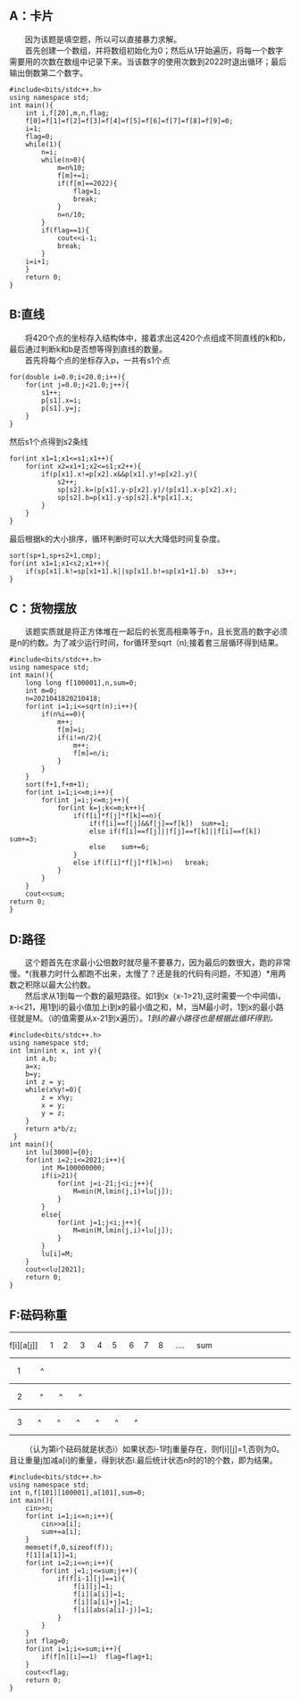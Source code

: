 ## **A：卡片**
&emsp;&emsp;因为该题是填空题，所以可以直接暴力求解。  
&emsp;&emsp;首先创建一个数组，并将数组初始化为0；然后从1开始遍历，将每一个数字需要用的次数在数组中记录下来。当该数字的使用次数到2022时退出循环；最后输出倒数第二个数字。

	#include<bits/stdc++.h>
	using namespace std;
	int main(){
		int i,f[20],m,n,flag;
		f[0]=f[1]=f[2]=f[3]=f[4]=f[5]=f[6]=f[7]=f[8]=f[9]=0;
		i=1;
		flag=0;
		while(1){
			n=i;
			while(n>0){
				m=n%10;
				f[m]+=1;
				if(f[m]==2022){
					flag=1;
					break;
				}
				n=n/10;
			}
			if(flag==1){
				cout<<i-1;
				break;
			}
    	i=i+1;
		}
		return 0;
	}

## **B:直线**
&emsp;&emsp;将420个点的坐标存入结构体中，接着求出这420个点组成不同直线的k和b，最后通过判断k和b是否想等得到直线的数量。  
&emsp;&emsp;首先将每个点的坐标存入p，一共有s1个点

	for(double i=0.0;i<20.0;i++){ 
		for(int j=0.0;j<21.0;j++){
			s1++;
			p[s1].x=i;
			p[s1].y=j;
		}
	}  
然后s1个点得到s2条线

	for(int x1=1;x1<=s1;x1++){
		for(int x2=x1+1;x2<=s1;x2++){
			if(p[x1].x!=p[x2].x&&p[x1].y!=p[x2].y){
				s2++;
				sp[s2].k=(p[x1].y-p[x2].y)/(p[x1].x-p[x2].x);
				sp[s2].b=p[x1].y-sp[s2].k*p[x1].x;
			}
		}
	}
最后根据k的大小排序，循环判断时可以大大降低时间复杂度。

	sort(sp+1,sp+s2+1,cmp);
	for(int x1=1;x1<s2;x1++){
		if(sp[x1].k!=sp[x1+1].k||sp[x1].b!=sp[x1+1].b)	s3++;
	}
## **C：货物摆放**
&emsp;&emsp;该题实质就是将正方体堆在一起后的长宽高相乘等于n，且长宽高的数字必须是n的约数。为了减少运行时间，for循环至sqrt（n);接着套三层循环得到结果。

	#include<bits/stdc++.h>
	using namespace std;
	int main(){
		long long f[100001],n,sum=0;
		int m=0;
		n=2021041820210418;
		for(int i=1;i<=sqrt(n);i++){
			if(n%i==0){
				m++;
				f[m]=i;
				if(i!=n/2){
					m++;
					f[m]=n/i;
				}
			}
		}
		sort(f+1,f+m+1);
		for(int i=1;i<=m;i++){
			for(int j=i;j<=m;j++){
				for(int k=j;k<=m;k++){
					if(f[i]*f[j]*f[k]==n){
						if(f[i]==f[j]&&f[j]==f[k])	sum+=1;
						else if(f[i]==f[j]||f[j]==f[k]||f[i]==f[k])	sum+=3;
						else	sum+=6;
					}
					else if(f[i]*f[j]*f[k]>n)	break;
				}
			}
		}
		cout<<sum;
	return 0;
	}

## **D:路径**
&emsp;&emsp;这个题首先在求最小公倍数时就尽量不要暴力，因为最后的数很大，跑的非常慢。*(我暴力时什么都跑不出来，太慢了？还是我的代码有问题，不知道）*用两数之积除以最大公约数。  
&emsp;&emsp;然后求从1到每一个数的最短路径。如1到x（x-1>21),这时需要一个中间值i，x-i<21，用1到i的最小值加上i到x的最小值之和，M，当M最小时，1到x的最小路径就是M。（i的值需要从x-21到x遍历）。*1到i的最小路径也是根据此循环得到。*

	#include<bits/stdc++.h>
	using namespace std;
	int lmin(int x, int y){
		int a,b;
	 	a=x;
	 	b=y;
	 	int z = y;
		while(x%y!=0){
			z = x%y;
			x = y;
			y = z;	
		}
	 	return a*b/z;
	 }
	int main(){
		int lu[3000]={0};
		for(int i=2;i<=2021;i++){
			int M=100000000;
			if(i>21){
				for(int j=i-21;j<i;j++){
					M=min(M,lmin(j,i)+lu[j]);
				}
			}
			else{
				for(int j=1;j<i;j++){
					M=min(M,lmin(j,i)+lu[j]);
				}
			}
			lu[i]=M;
		}
		cout<<lu[2021];
		return 0;
	}
## **F:砝码称重**  
---
f[i][a[j]]  &emsp; 1&emsp;  2 &emsp; 3 &emsp; 4&emsp;  5 &emsp; 6&emsp;  7&emsp;  8 &emsp; .... &emsp; sum

---
 &emsp;1   &emsp;&emsp;  ^

---
 &emsp;2&emsp;&emsp; ^&emsp;&emsp;^&emsp;&emsp;^

---
&emsp;3&emsp;&emsp;^&emsp;&emsp;^&emsp;&emsp;^&emsp;&emsp;^&emsp;&emsp;^&emsp;&emsp;^

---

&emsp;&emsp;（认为第i个砝码就是状态i）如果状态i-1时j重量存在，则f[i][j]=1,否则为0。且让重量j加减a[i]的重量，得到状态i.最后统计状态n时的1的个数，即为结果。

	#include<bits/stdc++.h>
	using namespace std;
	int n,f[101][100001],a[101],sum=0;
	int main(){
		cin>>n;
		for(int i=1;i<=n;i++){
			cin>>a[i];
			sum+=a[i];
		}
		memset(f,0,sizeof(f));
		f[1][a[1]]=1;
		for(int i=2;i<=n;i++){
			for(int j=1;j<=sum;j++){
				if(f[i-1][j]==1){
					f[i][j]=1;
					f[i][a[i]]=1;
					f[i][a[i]+j]=1;
					f[i][abs(a[i]-j)]=1;
				}
			}
		}
		int flag=0;
		for(int i=1;i<=sum;i++){
			if(f[n][i]==1)	flag=flag+1;
		}
		cout<<flag;
		return 0; 
	}

